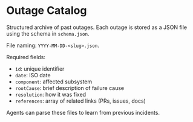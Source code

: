 # Outage Catalog

Structured archive of past outages. Each outage is stored as a JSON file using the
schema in `schema.json`.

File naming: `YYYY-MM-DD-<slug>.json`.

Required fields:
- `id`: unique identifier
- `date`: ISO date
- `component`: affected subsystem
- `rootCause`: brief description of failure cause
- `resolution`: how it was fixed
- `references`: array of related links (PRs, issues, docs)

Agents can parse these files to learn from previous incidents.
